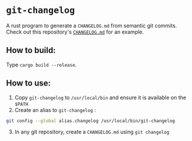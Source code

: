 # `git-changelog`

A rust program to generate a `CHANGELOG.md` from semantic git commits. Check out
this repository's [`CHANGELOG.md`](CHANGELOG.md) for an example.

## How to build:

Type `cargo build --release`.

## How to use:

1. Copy `git-changelog` to `/usr/local/bin` and ensure it is available on the `$PATH`
2. Create an alias to `git-changelog` :

```sh
git config --global alias.changelog /usr/local/bin/git-changelog
```

3. In any git repository, create a `CHANGELOG.md` using `git changelog`
